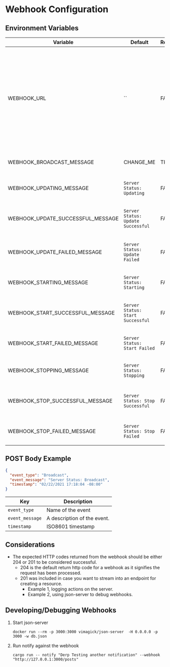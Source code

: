 # Webhook Configuration

## Environment Variables

| Variable                            | Default                            | Required | Description |
|-------------------------------------|------------------------------------|----------|-------------|
| WEBHOOK_URL                         | ``                                 | FALSE    | Supply this to get information regarding your server's status in a webhook or Discord notification! [Click here to learn how to get a webhook url for Discord](https://help.dashe.io/en/articles/2521940-how-to-create-a-discord-webhook-url) |
| WEBHOOK_BROADCAST_MESSAGE           | CHANGE_ME                          | TRUE     | You set this. See `odin notify --help` |
| WEBHOOK_UPDATING_MESSAGE            | `Server Status: Updating`          | FALSE    | Set the Updating message of your server |
| WEBHOOK_UPDATE_SUCCESSFUL_MESSAGE   | `Server Status: Update Successful` | FALSE    | Set the Update Successful message of your server |
| WEBHOOK_UPDATE_FAILED_MESSAGE       | `Server Status: Update Failed`     | FALSE    | Set the Update Failed message of your server |
| WEBHOOK_STARTING_MESSAGE            | `Server Status: Starting`          | FALSE    | Set the Starting message of your server |
| WEBHOOK_START_SUCCESSFUL_MESSAGE    | `Server Status: Start Successful`  | FALSE    | Set the Start Successful message of your server |
| WEBHOOK_START_FAILED_MESSAGE        | `Server Status: Start Failed`      | FALSE    | Set the Start Failed message of your server |
| WEBHOOK_STOPPING_MESSAGE            | `Server Status: Stopping`          | FALSE    | Set the Stopping message of your server |
| WEBHOOK_STOP_SUCCESSFUL_MESSAGE     | `Server Status: Stop Successful`   | FALSE    | Set the Stop Successful message of your server |
| WEBHOOK_STOP_FAILED_MESSAGE         | `Server Status: Stop Failed`       | FALSE    | Set the Stop Failed message of your server |


## POST Body Example

```Json
{
  "event_type": "Broadcast",
  "event_message": "Server Status: Broadcast",
  "timestamp": "02/22/2021 17:18:04 -08:00"
}
```

| Key             | Description |
|-----------------|-------------|
| `event_type`    | Name of the event |
| `event_message` | A description of the event. |
| `timestamp`     | ISO8601 timestamp |

## Considerations

- The expected HTTP codes returned from the webhook should be either 204 or 201 to be considered successful. 
    - 204 is the default return http code for a webhook as it signifies the request has been processed.
    - 201 was included in case you want to stream into an endpoint for creating a resource. 
      - Example 1, logging actions on the server.
      - Example 2, using json-server to debug webhooks.  
    
## Developing/Debugging Webhooks

1. Start json-server
   
    ```shell
    docker run --rm -p 3000:3000 vimagick/json-server  -H 0.0.0.0 -p 3000 -w db.json
    ```
   
2. Run notify against the webhook
   
    ```shell
    cargo run -- notify "Derp Testing another notification" --webhook "http://127.0.0.1:3000/posts"
    ```


